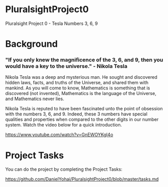 # PluralsightProject0

Pluralsight Project 0 - Tesla Numbers 3, 6, 9

# Background
### "If you only knew the magnificence of the 3, 6, and 9, then you would have a key to the universe." - Nikola Tesla

Nikola Tesla was a deep and mysterious man. He sought and discovered hidden laws, facts, and truths of the Universe, and shared them with mankind. As you will come to know, Mathematics is something that is discovered (not invented), Mathematics is the language of the Universe, and Mathematics never lies.  


Nikola Tesla is reputed to have been fascinated unto the point of obsession with the numbers 3, 6, and 9. Indeed, these 3 numbers have special qualities and properties when compared to the other digits in our number system. Watch the video below for a quick introduction.


https://www.youtube.com/watch?v=GnEWOYKgI4o

# Project Tasks
You can do the project by completing the Project Tasks:

https://github.com/DanielYohai/PluralsightProject0/blob/master/tasks.md


